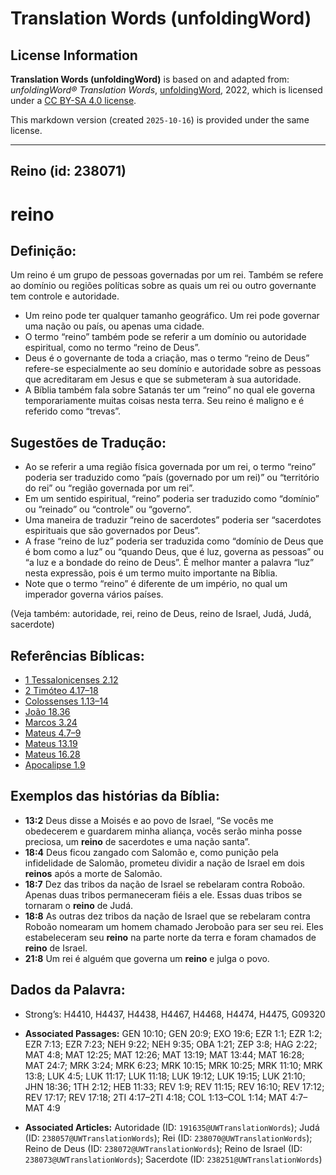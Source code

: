 # Translation Words (unfoldingWord)

## License Information

**Translation Words (unfoldingWord)** is based on and adapted from: _unfoldingWord® Translation Words_, [unfoldingWord](https://unfoldingword.org/utw), 2022, which is licensed under a [CC BY-SA 4.0 license](https://creativecommons.org/licenses/by-sa/4.0/legalcode.en).

This markdown version (created `2025-10-16`) is provided under the same license.



--------------------------------

## Reino (id: 238071)

reino
=====

Definição:
----------

Um reino é um grupo de pessoas governadas por um rei. Também se refere ao domínio ou regiões políticas sobre as quais um rei ou outro governante tem controle e autoridade.

* Um reino pode ter qualquer tamanho geográfico. Um rei pode governar uma nação ou país, ou apenas uma cidade.
* O termo “reino” também pode se referir a um domínio ou autoridade espiritual, como no termo “reino de Deus”.
* Deus é o governante de toda a criação, mas o termo “reino de Deus” refere\-se especialmente ao seu domínio e autoridade sobre as pessoas que acreditaram em Jesus e que se submeteram à sua autoridade.
* A Bíblia também fala sobre Satanás ter um “reino” no qual ele governa temporariamente muitas coisas nesta terra. Seu reino é maligno e é referido como “trevas”.

Sugestões de Tradução:
----------------------

* Ao se referir a uma região física governada por um rei, o termo “reino” poderia ser traduzido como “país (governado por um rei)” ou “território do rei” ou “região governada por um rei”.
* Em um sentido espiritual, “reino” poderia ser traduzido como “domínio” ou “reinado” ou “controle” ou “governo”.
* Uma maneira de traduzir “reino de sacerdotes” poderia ser “sacerdotes espirituais que são governados por Deus”.
* A frase “reino de luz” poderia ser traduzida como “domínio de Deus que é bom como a luz” ou “quando Deus, que é luz, governa as pessoas” ou “a luz e a bondade do reino de Deus”. É melhor manter a palavra “luz” nesta expressão, pois é um termo muito importante na Bíblia.
* Note que o termo “reino” é diferente de um império, no qual um imperador governa vários países.

(Veja também: autoridade, rei, reino de Deus, reino de Israel, Judá, Judá, sacerdote)

Referências Bíblicas:
---------------------

* [1 Tessalonicenses 2\.12](https://ref.ly/1Thess2:12)
* [2 Timóteo 4\.17–18](https://ref.ly/2Tim4:17-2Tim4:18)
* [Colossenses 1\.13–14](https://ref.ly/Col1:13-Col1:14)
* [João 18\.36](https://ref.ly/John18:36)
* [Marcos 3\.24](https://ref.ly/Mark3:24)
* [Mateus 4\.7–9](https://ref.ly/Matt4:7-Matt4:9)
* [Mateus 13\.19](https://ref.ly/Matt13:19)
* [Mateus 16\.28](https://ref.ly/Matt16:28)
* [Apocalipse 1\.9](https://ref.ly/Rev1:9)

Exemplos das histórias da Bíblia:
---------------------------------

* **13:2** Deus disse a Moisés e ao povo de Israel, “Se vocês me obedecerem e guardarem minha aliança, vocês serão minha posse preciosa, um **reino** de sacerdotes e uma nação santa”.
* **18:4** Deus ficou zangado com Salomão e, como punição pela infidelidade de Salomão, prometeu dividir a nação de Israel em dois **reinos** após a morte de Salomão.
* **18:7** Dez das tribos da nação de Israel se rebelaram contra Roboão. Apenas duas tribos permaneceram fiéis a ele. Essas duas tribos se tornaram o **reino** de Judá.
* **18:8** As outras dez tribos da nação de Israel que se rebelaram contra Roboão nomearam um homem chamado Jeroboão para ser seu rei. Eles estabeleceram seu **reino** na parte norte da terra e foram chamados de **reino** de Israel.
* **21:8** Um rei é alguém que governa um **reino** e julga o povo.

Dados da Palavra:
-----------------

* Strong’s: H4410, H4437, H4438, H4467, H4468, H4474, H4475, G09320

* **Associated Passages:** GEN 10:10; GEN 20:9; EXO 19:6; EZR 1:1; EZR 1:2; EZR 7:13; EZR 7:23; NEH 9:22; NEH 9:35; OBA 1:21; ZEP 3:8; HAG 2:22; MAT 4:8; MAT 12:25; MAT 12:26; MAT 13:19; MAT 13:44; MAT 16:28; MAT 24:7; MRK 3:24; MRK 6:23; MRK 10:15; MRK 10:25; MRK 11:10; MRK 13:8; LUK 4:5; LUK 11:17; LUK 11:18; LUK 19:12; LUK 19:15; LUK 21:10; JHN 18:36; 1TH 2:12; HEB 11:33; REV 1:9; REV 11:15; REV 16:10; REV 17:12; REV 17:17; REV 17:18; 2TI 4:17–2TI 4:18; COL 1:13–COL 1:14; MAT 4:7–MAT 4:9
* **Associated Articles:** Autoridade (ID: `191635@UWTranslationWords`); Judá (ID: `238057@UWTranslationWords`); Rei (ID: `238070@UWTranslationWords`); Reino de Deus (ID: `238072@UWTranslationWords`); Reino de Israel (ID: `238073@UWTranslationWords`); Sacerdote (ID: `238251@UWTranslationWords`)

